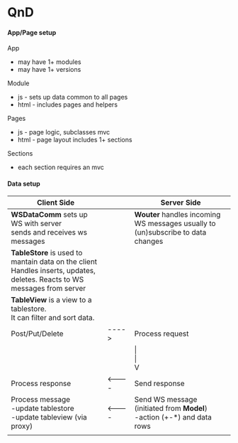 # QnD

#### App/Page setup
App
  - may have 1+ modules
  - may have 1+ versions
  
Module 
- js - sets up data common to all pages
- html - includes pages and helpers

Pages 
- js - page logic, subclasses mvc
- html - page layout includes 1+ sections 

Sections
- each section requires an mvc

#### Data setup
<table>
<thead>
<tr>
<th>Client Side</th>
<th></th>
<th>Server Side</th>
</tr>
</thead>
<tbody>

<tr>
<td>
<b>WSDataComm</b> sets up WS with server<br>
sends and receives ws messages
</td>
<td></td>
<td>
<b>Wouter</b> handles incoming WS messages
usually to (un)subscribe to data changes
</td>
</tr>

<tr>
<td>
<b>TableStore</b> is used to mantain data 
on the client<br>
Handles inserts, updates, deletes.
Reacts to WS messages from server
</td>
<td></td>
<td>
</td>
</tr>

<tr>
<td>
<b>TableView</b> is a view to a tablestore.<br>
It can filter and sort data.
</td>
<td>
<td></td>
</td>
</tr>

<tr>
<td>
Post/Put/Delete      
</td>
<td>
---->
</td>
<td>
Process request
</td>
</tr>

<tr>
<td>
</td>
<td></td>
<td>
|<br>
|<br>
V
</td>
</tr>

<tr>
<td>
Process response     
</td>
<td>
<----
</td>
<td>
Send response
</td>
</tr>

<tr>
<td>
Process message<br>
-update tablestore<br>
-update tableview (via proxy)
</td>
<td>
<----
</td>
<td>
Send WS message (initiated from <b>Model</b>)<br>
-action (+-*) and data rows
</td>
</tr>

<tr>
<td>
</td>
<td></td>
<td>
</td>
</tr>

</tbody>
</table>